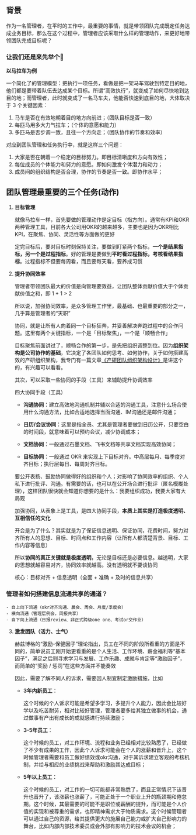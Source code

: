 ## **背景**

作为一名管理者，在平时的工作中，最重要的事情，就是带领团队完成既定任务达成业务目标，那么在这个过程中，管理者应该采取什么样的管理动作，来更好地带领团队完成目标呢？

### **让我们还是来先举个🌰**

**以马拉车为例**

一个简化了的管理模型：把执行一项任务，看做是把一架马车驾驶到特定目的地，他们都是要带着队伍去达成某个目标。所谓“高效执行”，就变成了如何尽快地到达目的地；而管理者，此时就变成了一名马车夫，他能否快速到底目的地，大体取决于 3 个关键因素：

1) 马车是否在有效地朝着目的地方向前进；（团队目标是否一致）
2) 每匹马用多大力气拉车；（个体的意愿和能力）
3) 多匹马是否步调一致，且往一个方向走；（团队协作的节奏和效率）

对应到团队管理和任务执行中，就是这样三个问题：

1) 大家是否在朝着一个稳定的目标努力。即目标清晰度和方向有效性；
2) 每位成员的个体能力和努力的意愿。即如何激发个体潜力和动力；
3) 成员间的组织结构是否合理，协作的节奏是否一致。即协作水平；

## **团队管理最重要的三个任务(动作)**

1. **目标管理**

    就像马拉车一样，首先要做的管理动作是定目标（指方向）。通常有KPI和OKR两种管理工具，目前各大公司用OKR的越来越多，主要也是因为OKR相比KPI，在聚焦、协同、灵活性等方面做的更好

    定完目标后，要对目标时刻保持关注，要做到盯紧两个指标，**一个是结果指标，另一个是过程指标**。好的管理是要做到**平时看过程指标，考核看结果指标**。过程指标不但要每周看，而且要每天看，要养成习惯

2. **提升协同效率**

    管理者带领团队最大的价值是向管理要效益，让团队整体贡献价值大于个体贡献价值之和，即 1 + 1 > 2

    所以说，加强协同效率，是众多管理工作里，最基础、也最重要的部分之一，几乎算是管理者的“天职”

    协同，就是让所有人向着同一个目标狂奔，并妥善解决奔跑过程中的合作问题。这里有两个关键指标，一个是「目标聚焦」，一个是「顺畅合作」

    目标聚焦前面讲过了，顺畅合作的第一步，是先把组织调整到位。因为**组织架构是公司协作的基础**，它决定了各团队如何思考、如何协作，关于如何搭建高效的产研组织架构，我专门有一篇文章[《产研团队组织架构设计》](https://github.com/xiaoyuge/Admin-Notes/blob/main/%E4%BA%A7%E7%A0%94%E5%9B%A2%E9%98%9F%E7%BB%84%E7%BB%87%E6%9E%B6%E6%9E%84%E8%AE%BE%E8%AE%A1.md)是讲这个的，有兴趣可以看看。

    其次，可以采取一些协同的手段（工具）来辅助提升协调效率

    四大协同手段（工具）
    - **沟通协同**：建立高效地沟通机制并辅以合适的沟通工具，注意什么场合使用什么沟通方法，比如合适地选择当面沟通、IM沟通还是邮件沟通；

    - **日历/会议协同**：这里是指全员、尤其是管理者要做到日历公开，只要空白的时间段，就意味着可以预约会议，减少协调成本；

    - **文档协同**：一般通过石墨文档、飞书文档等共享文档实现高效协同；

    - **目标协同**：一般通过 OKR 来实现上下目标对齐。中高层每月、每季度对齐目标；执行层每日、每周对齐目标。

    要公开表扬、鼓励协同做得好的组织和个人；对影响了协同效率的组织、个人私下进行批评、沟通。有需要的话，也可以在公开场合进行批评（匿名模糊处理），这样团队很快就会知道你想要的是什么：我要组织成功，我要大家有大局观

    加强协同，从表象上是工具，是四大协同手段，**本质上其实是打造极度透明、互相信任的文化**

    开会是为了什么？其实就是为了保证信息透明、保证协同，花费时间，努力对齐所有人的思想、目标、时间点和工作内容（让所有人都清楚背景、目标、工作内容等信息）

    所以**协同的真正关键就是极度透明**，无论是目标还是必要信息。越透明，大家的思想就越容易对齐，协同效率就越高。没有透明就不要谈协同

    核心：目标对齐 +  信息透明（全面 + 准确 + 及时的信息共享）

### **管理者如何搭建信息流通共享的通道？**

    - 自上向下流通（okr对齐沟通、晨会、周会、月度/季度会）
    - 横向流通（管理层例会，周报共享）
    - 自下向上流通（日报review、非正式跨级one one、考试or交作业）

3. **激发团队（活力、士气）**

   赫兹博格的“激励-保健因子”理论指出，员工在不同的阶段所看重的方面是不同的，简单说员工刚开始更看重的是个人生活、工作环境、薪金福利等“基本因子”，满足之后则寻求学习与发展、工作乐趣、成就与肯定等“激励因子”，而简单的“奖励 / 惩罚”在这些方面并不能奏效

   因此，需要了解不同人的诉求，需要因人制宜制定激励措施，比如
   - **3年内新员工**：

     这个时候的个人诉求可能是希望多学习，多提升个人能力，因此会比较好学以及吃苦耐劳，相对比较好管理，管理者要多给其独立做事的机会，通过做事有产出有成长的成就感进行持续激励；

   - **3-5年员工**：

     这个时候的员工，对工作环境、流程和业务已经相对比较熟悉了，已经做了不少有成果的工作，因此个人诉求可能会在个人的涨薪和晋升上，这个时候管理者需要和员工做好绩效或okr沟通，对于其诉求建立客观的考核机制，并给与相应的业绩挑战来帮助和激励其达成目标；

   - **5年以上员工**：

     这个时候的员工，对工作的一切可能都非常熟悉了，而且正常情况下该晋升也晋升了，该涨薪也涨薪了，可能正处于一个职业上升的瓶颈期和倦怠期。这个时候，其最需要的可能不是职位或薪酬的提升，而可能是个人价值的实现和被尊重的需求，也即精神需求大于物质需求。这个时候管理者可以通过自己的资源，给其提供更大的施展自己能力或扩大自己影响力的舞台，比如内部内部技术委员或会外部有影响力的技术会议的机会；
